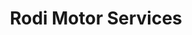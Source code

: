 ---
title: "Rodi Motor Services"
url: /lleida/rodi-motor-services-avinguda-del-doctor-fleming/
shop: reparación de automóviles
---